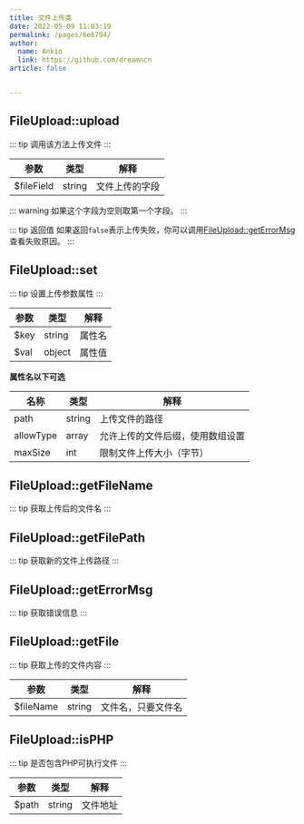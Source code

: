 ```yaml
---
title: 文件上传类
date: 2022-05-09 11:03:19
permalink: /pages/6e6794/
author: 
  name: Ankio
  link: https://github.com/dreamncn
article: false


---
```


## FileUpload::upload

::: tip 调用该方法上传文件
:::

| 参数 | 类型   | 解释     |
| ---- | ------ | -------- |
| $fileField  | string | 文件上传的字段 |

::: warning
如果这个字段为空则取第一个字段。
:::

::: tip 返回值
如果返回`false`表示上传失败，你可以调用[FileUpload::getErrorMsg](#fileupload-geterrormsg)查看失败原因。
:::

## FileUpload::set

::: tip 设置上传参数属性
:::

| 参数 | 类型   | 解释     |
| ---- | ------ | -------- |
| $key  | string | 属性名 |
| $val  | object | 属性值 |

**属性名以下可选**

| 名称 | 类型   | 解释     |
| ---- | ------ | -------- |
| path  | string | 上传文件的路径 |
| allowType  | array | 允许上传的文件后缀，使用数组设置 |
| maxSize  | int | 限制文件上传大小（字节） |

## FileUpload::getFileName
::: tip 获取上传后的文件名
:::

## FileUpload::getFilePath
::: tip 获取新的文件上传路径
:::

## FileUpload::getErrorMsg
::: tip 获取错误信息
:::

## FileUpload::getFile

::: tip 获取上传的文件内容
:::

| 参数 | 类型   | 解释     |
| ---- | ------ | -------- |
| $fileName  | string | 文件名，只要文件名 |

## FileUpload::isPHP

::: tip 是否包含PHP可执行文件
:::

| 参数 | 类型   | 解释     |
| ---- | ------ | -------- |
| $path  | string | 文件地址 |

